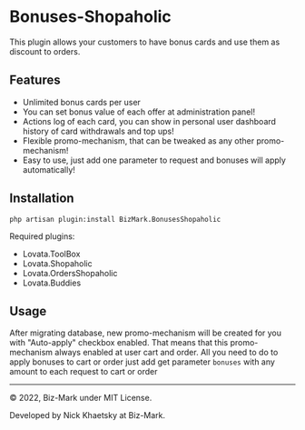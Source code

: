 # Bonuses-Shopaholic

This plugin allows your customers to have bonus cards and use them as discount to orders. 

## Features

- Unlimited bonus cards per user
- You can set bonus value of each offer at administration panel!
- Actions log of each card, you can show in personal user dashboard history of card withdrawals and top ups!
- Flexible promo-mechanism, that can be tweaked as any other promo-mechanism!
- Easy to use, just add one parameter to request and bonuses will apply automatically!

## Installation

```
php artisan plugin:install BizMark.BonusesShopaholic
```

Required plugins:

- Lovata.ToolBox
- Lovata.Shopaholic
- Lovata.OrdersShopaholic
- Lovata.Buddies


## Usage

After migrating database, new promo-mechanism will be created for you with "Auto-apply" checkbox enabled. 
That means that this promo-mechanism always enabled at user cart and order. 
All you need to do to apply bonuses to cart or order just add get parameter `bonuses` with any amount to each request to cart or order

---
© 2022, Biz-Mark under MIT License.

Developed by Nick Khaetsky at Biz-Mark.
